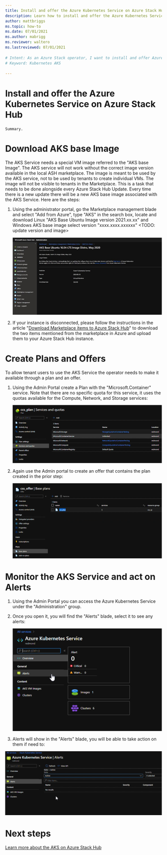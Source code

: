 ```yaml
---
title: Install and offer the Azure Kubernetes Service on Azure Stack Hub
description: Learn how to install and offer the Azure Kubernetes Service on Azure Stack Hub.
author: mattbriggs
ms.topic: how-to
ms.date: 07/01/2021
ms.author: mabrigg
ms.reviewer: waltero
ms.lastreviewed: 07/01/2021

# Intent: As an Azure Stack operator, I want to install and offer Azure Kubernetes Service on Azure Stack Hub so my supported user can offer containerized solutions.
# Keyword: Kubernetes AKS

---
```


# Install and offer the Azure Kubernetes Service on Azure Stack Hub

`Summary.`

# Download AKS base Image

The AKS Service needs a special VM image referred to the "AKS base Image". The AKS service will not work without the correct image version available in the local ASH marketplace. The image is meant to be used by the AKS service, not to be used by tenants to create individual VMs. The image will not be visible to tenants in the Marketplace. This is a task that needs to be done alongside every Azure Stack Hub Update. Every time there is a new update there will be a new AKS base image associated with the AKS Service. Here are the steps:

1.  Using the administrator portal, go the Marketplace management blade and select "Add from Azure", type "AKS" in the search box, locate and download Linux "AKS Base Ubuntu Image version 2021.xx.xx" and Windows AKS base image select version "xxxx.xxxx.xxxxxx" \<TODO: update version and image\>

    ![Text Description automatically generated](media//aks-add-on/d5bbd5522d0077fca0f296afac86d839.jpg)

1.  If your instance is disconnected, please follow the instructions in the article "[Download Marketplace items to Azure Stack Hub](https://docs.microsoft.com/en-us/azure-stack/operator/azure-stack-download-azure-marketplace-item)" to download the two items mentioned from the marketplace in Azure and upload them to your Azure Stack Hub instance.

# Create Plans and Offers

To allow tenant users to use the AKS Service the operator needs to make it available through a plan and an offer.

1.  Using the Admin Portal create a Plan with the "Microsoft.Container" service. Note that there are no specific quota for this service, it uses the quotas available for the Compute, Network, and Storage services:

    ![A screen shot of a computer Description automatically generated with medium confidence](media//aks-add-on/8d98666a6a709e06e2232b0fdc60e19d.png)

2.  Again use the Admin portal to create an offer that contains the plan created in the prior step:

    ![A screenshot of a computer Description automatically generated with medium confidence](media//aks-add-on/a322729043c17463d1403844f0a8a97d.png)

# Monitor the AKS Service and act on Alerts

1.  Using the Admin Portal you can access the Azure Kubernetes Service under the "Administration" group.
2.  Once you open it, you will find the "Alerts" blade, select it to see any alerts:

    ![A screenshot of a computer Description automatically generated with medium confidence](media//aks-add-on/1b76a0d763d35a14a659e0596782dadb.png)

1.  Alerts will show in the "Alerts" blade, you will be able to take action on them if need to:

![A picture containing text, screenshot, monitor, screen Description automatically generated](media//aks-add-on/69ae7febfa3386f386864f5c6312bdab.png)

# Next steps

[Learn more about the AKS on Azure Stack Hub](aks-overview.md)